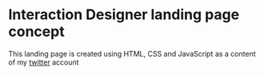 # Interaction Designer landing page concept
This landing page is created using HTML, CSS and JavaScript as a content of my [twitter](https://twitter.com/RajRishab_) account 
